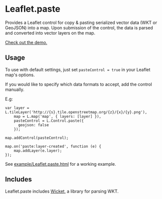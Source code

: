 # Leaflet.paste

Provides a Leaflet control for copy & pasting serialized vector data (WKT or
GeoJSON) into a map. Upon submission of the control, the data is parsed and 
converted into vector layers on the map.

[Check out the demo.](http://tnightingale.github.com/Leaflet.paste/demo.html)

## Usage

To use with default settings, just set ```pasteControl = true``` in your Leaflet map's options.

If you would like to specify which data formats to accept, add the control manually.

E.g:

```
var layer = L.tileLayer('http://{s}.tile.openstreetmap.org/{z}/{x}/{y}.png'),
    map = L.map('map', { layers: [layer] }),
    pasteControl = L.Control.paste({
      geojson: false
    });

map.addControl(pasteControl);

map.on('paste:layer-created', function (e) {
    map.addLayer(e.layer);
});
```

See [example/Leaflet.paste.html](https://github.com/tnightingale/Leaflet.paste/blob/master/example/Leaflet.paste.html) for a working example.


## Includes

Leaflet.paste includes [Wicket], a library for parsing WKT.

[Wicket]: https://github.com/arthur-e/Wicket
